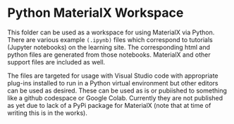 # Python MaterialX Workspace

This folder can be used as a workspace for using MaterialX via Python. There are various example `(.ipynb)` files which correspond to
tutorials (Jupyter notebooks) on the learning site. The corresponding html and python files are generated from those notebooks.
MaterialX and other support files are included as well.

The files are targeted for usage with Visual Studio code with appropriate plug-ins installed to run in a Python virtual environment but other
editors can be used as desired. These can be used as is or pubiished to something like a github codespace or Google Colab. Currently they
are not published as yet due to lack of a PyPi package for MaterialX (note that at time of writing this is in the works).


